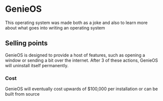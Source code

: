 # GenieOS

This operating system was made both as a joke and also to learn more about what goes into writing an operating system

## Selling points

GenieOS is designed to provide a host of features, such as opening a window or sending a bit over the internet. After 3 of these actions, GenieOS will uninstall itself permanently.

### Cost

GenieOS will eventually cost upwards of $100,000 per installation or can be built from source
